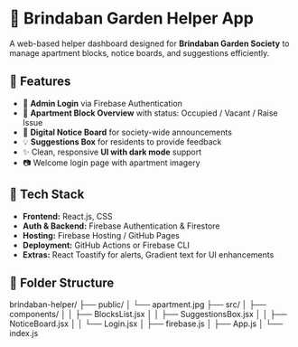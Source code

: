 # 🏡 Brindaban Garden Helper App

A web-based helper dashboard designed for **Brindaban Garden Society** to manage apartment blocks, notice boards, and suggestions efficiently.

## 🚀 Features

- 🧾 **Admin Login** via Firebase Authentication
- 🏢 **Apartment Block Overview** with status: Occupied / Vacant / Raise Issue
- 📢 **Digital Notice Board** for society-wide announcements
- 💡 **Suggestions Box** for residents to provide feedback
- ✨ Clean, responsive **UI with dark mode** support
- 📷 Welcome login page with apartment imagery

## 🔧 Tech Stack

- **Frontend:** React.js, CSS
- **Auth & Backend:** Firebase Authentication & Firestore
- **Hosting:** Firebase Hosting / GitHub Pages
- **Deployment:** GitHub Actions or Firebase CLI
- **Extras:** React Toastify for alerts, Gradient text for UI enhancements

## 📁 Folder Structure

brindaban-helper/
├── public/
│ └── apartment.jpg
├── src/
│ ├── components/
│ │ ├── BlocksList.jsx
│ │ ├── SuggestionsBox.jsx
│ │ ├── NoticeBoard.jsx
│ │ └── Login.jsx
│ ├── firebase.js
│ ├── App.js
│ └── index.js
